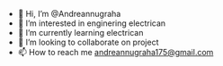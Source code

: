 - 👋 Hi, I’m @Andreannugraha
- 👀 I’m interested in enginering electrican
- 🌱 I’m currently learning electrican
- 💞️ I’m looking to collaborate on project
- 📫 How to reach me andreannugraha175@gmail.com

<!---
Andreannugraha/Andreannugraha is a ✨ special ✨ repository because its `README.md` (this file) appears on your GitHub profile.
You can click the Preview link to take a look at your changes.
--->

